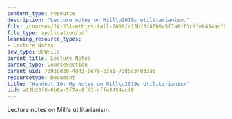 ```yaml
---
content_type: resource
description: "Lecture notes on Mill\u2019s utilitarianism."
file: /courses/24-231-ethics-fall-2009/a13b23f86b8a5f7a8ff3cffe8454acf8_MIT24_231F09_lec11.pdf
file_type: application/pdf
learning_resource_types:
- Lecture Notes
ocw_type: OCWFile
parent_title: Lecture Notes
parent_type: CourseSection
parent_uid: 7c93cd30-4d43-0e79-b3a1-7385c34033a6
resourcetype: Document
title: "Handout 10: My Notes on Mill\u2019s Utilitarianism"
uid: a13b23f8-6b8a-5f7a-8ff3-cffe8454acf8
---
```

Lecture notes on Mill’s utilitarianism.

